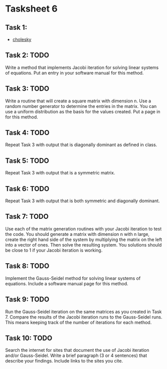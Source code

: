 # Tasksheet 6

## Task 1:
* [cholesky](https://github.com/TekuConcept/math4610/blob/master/modules/doc/cholesky_matrix.md)

## Task 2: TODO
Write a method that implements Jacobi iteration for solving linear systems of equations. Put an entry in your software manual for this method.

## Task 3: TODO
Write a routine that will create a square matrix with dimension n. Use a random number generator to determine the entries in the matrix. You can use a uniform distribution as the basis for the values created. Put a page in for this method.

## Task 4: TODO
Repeat Task 3 with output that is diagonally dominant as defined in class.

## Task 5: TODO
Repeat Task 3 with output that is a symmetric matrix.

## Task 6: TODO
Repeat Task 3 with output that is both symmetric and diagonally dominant.

## Task 7: TODO
Use each of the matrix generation routines with your Jacobi iteration to test the code. You should generate a matrix with dimension n with n large, create the right hand side of the system by multiplying the matrix on the left into a vector of ones. Then solve the resulting system. You solutions should be close to 1 if your Jacobi iteration is working.

## Task 8: TODO
Implement the Gauss-Seidel method for solving linear systems of equations. Include a software manual page for this method.

## Task 9: TODO
Run the Gauss-Seidel iteration on the same matrices as you created in Task 7. Compare the results of the Jacobi iteration runs to the Gauss-Seidel runs. This means keeping track of the number of iterations for each method.

## Task 10: TODO
Search the internet for sites that document the use of Jacobi iteration and/or Gauss-Seidel. Write a brief paragraph (3 or 4 sentences) that describe your findings. Include links to the sites you cite.
